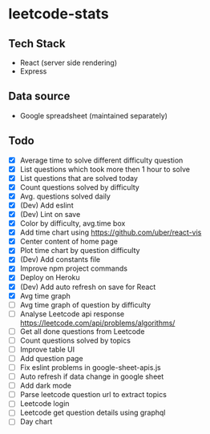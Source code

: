 # leetcode-stats

## Tech Stack
- React (server side rendering)
- Express

## Data source
- Google spreadsheet (maintained separately)

## Todo
- [x] Average time to solve different difficulty question
- [x] List questions which took more then 1 hour to solve
- [x] List questions that are solved today
- [x] Count questions solved by difficulty
- [x] Avg. questions solved daily
- [x] (Dev) Add eslint
- [x] (Dev) Lint on save
- [x] Color by difficulty, avg.time box
- [x] Add time chart using https://github.com/uber/react-vis
- [x] Center content of home page
- [x] Plot time chart by question difficulty
- [x] (Dev) Add constants file
- [x] Improve npm project commands
- [x] Deploy on Heroku
- [x] (Dev) Add auto refresh on save for React
- [x] Avg time graph
- [ ] Avg time graph of question by difficulty
- [ ] Analyse Leetcode api response https://leetcode.com/api/problems/algorithms/
- [ ] Get all done questions from Leetcode
- [ ] Count questions solved by topics
- [ ] Improve table UI
- [ ] Add question page
- [ ] Fix eslint problems in google-sheet-apis.js
- [ ] Auto refresh if data change in google sheet
- [ ] Add dark mode
- [ ] Parse leetcode question url to extract topics
- [ ] Leetcode login
- [ ] Leetcode get question details using graphql
- [ ] Day chart